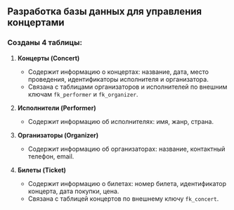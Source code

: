 ## Разработка базы данных для управления концертами

### Созданы 4 таблицы:

1. **Концерты (Concert)**
    - Содержит информацию о концертах: название, дата, место проведения, идентификаторы исполнителя и организатора.
    - Связана с таблицами организаторов и исполнителей по внешним ключам `fk_performer` и `fk_organizer`.

2. **Исполнители (Performer)**
    - Содержит информацию об исполнителях: имя, жанр, страна.

3. **Организаторы (Organizer)**
    - Содержит информацию об организаторах: название, контактный телефон, email.

4. **Билеты (Ticket)**
    - Содержит информацию о билетах: номер билета, идентификатор концерта, дата покупки, цена.
    - Связана с таблицей концертов по внешнему ключу `fk_concert`.